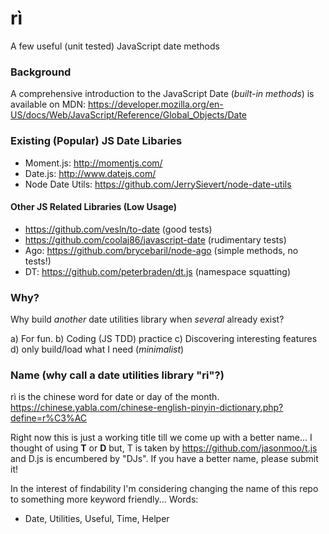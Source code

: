 rì
====

A few useful (unit tested) JavaScript date methods

### Background

A comprehensive introduction to the JavaScript Date (*built-in methods*)
is available on MDN:
https://developer.mozilla.org/en-US/docs/Web/JavaScript/Reference/Global_Objects/Date

### Existing (Popular) JS Date Libaries

- Moment.js: http://momentjs.com/
- Date.js: http://www.datejs.com/
- Node Date Utils: https://github.com/JerrySievert/node-date-utils

#### Other JS Related Libraries (Low Usage)

- https://github.com/vesln/to-date (good tests)
- https://github.com/coolaj86/javascript-date (rudimentary tests)
- Ago: https://github.com/brycebaril/node-ago (simple methods, no tests!)
- DT: https://github.com/peterbraden/dt.js (namespace squatting)


### Why?

Why build *another* date utilities library when *several* already exist?

a) For fun. 
b) Coding (JS TDD) practice
c) Discovering interesting features
d) only build/load what I need (*minimalist*)

### Name (why call a date utilities library "ri"?)
rì is the chinese word for date or day of the month.
https://chinese.yabla.com/chinese-english-pinyin-dictionary.php?define=r%C3%AC

Right now this is just a working title till we come up with a better name...
I thought of using **T** or **D** but, T is taken by 
https://github.com/jasonmoo/t.js
and D.js is encumbered by "DJs". If you have a better name, please submit it!

In the interest of findability I'm considering changing the name of this repo
to something more keyword friendly... Words:

- Date, Utilities, Useful, Time, Helper